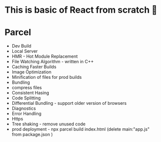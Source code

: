 # This is basic of React from scratch 🍿


# Parcel
- Dev Build
- Local Server
- HMR - Hot Module Replacement
- File Watching Algorithm - written in C++
- Caching Faster Builds
- Image Optimization
- Minification of files for prod builds
- Bundling
- compress files
- Consistent Hasing
- Code Splitting
- Differential Bundling - support older version of browsers
- Diagnostics
- Error Handling
- Https
- Tree shaking - remove unused code
- prod deployment - npx parcel build index.html (delete main:"app.js" from package.json )